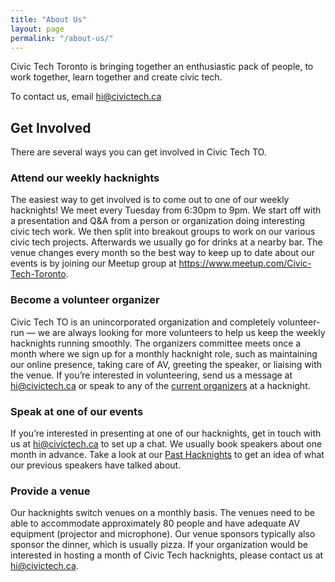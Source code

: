 ```yaml
---
title: "About Us"
layout: page
permalink: "/about-us/"
---
```


Civic Tech Toronto is bringing together an enthusiastic pack of people, to work together, learn together and create civic tech.

To contact us, email hi@civictech.ca

## Get Involved

There are several ways you can get involved in Civic Tech TO.

### Attend our weekly hacknights

The easiest way to get involved is to come out to one of our weekly hacknights! We meet every Tuesday from 6:30pm to 9pm. We start off with a presentation and Q&A from a person or organization doing interesting civic tech work. We then split into breakout groups to work on our various civic tech projects. Afterwards we usually go for drinks at a nearby bar. The venue changes every month so the best way to keep up to date about our events is by joining our Meetup group at https://www.meetup.com/Civic-Tech-Toronto.

### Become a volunteer organizer

Civic Tech TO is an unincorporated organization and completely volunteer-run — we are always looking for more volunteers to help us keep the weekly hacknights running smoothly. The organizers committee meets once a month where we sign up for a monthly hacknight role, such as maintaining our online presence, taking care of AV, greeting the speaker, or liaising with the venue. If you’re interested in volunteering, send us a message at hi@civictech.ca or speak to any of the [current organizers](/about-us/organizers/) at a hacknight.

### Speak at one of our events

If you’re interested in presenting at one of our hacknights, get in touch with us at hi@civictech.ca to set up a chat. We usually book speakers about one month in advance. Take a look at our [Past Hacknights](/hacknights/) to get an idea of what our previous speakers have talked about.

### Provide a venue

Our hacknights switch venues on a monthly basis. The venues need to be able to accommodate approximately 80 people and have adequate AV equipment (projector and microphone). Our venue sponsors typically also sponsor the dinner, which is usually pizza. If your organization would be interested in hosting a month of Civic Tech hacknights, please contact us at hi@civictech.ca.
